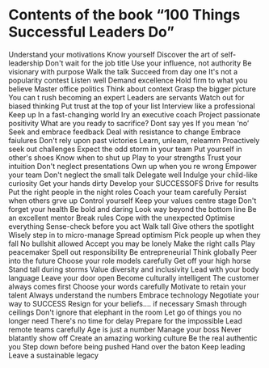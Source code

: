 # Contents of the book “100 Things Successful Leaders Do”

Understand your motivations
Know yourself 
Discover the art of self-leadership 
Don't wait for the job title 
Use your influence, not authority 
Be visionary with purpose 
Walk the talk 
Succeed from day one 
It's not a popularity contest
Listen well
Demand excellence 
Hold firm to what you believe 
Master office politics 
Think about context 
Grasp the bigger picture 
You can t rush becoming an expert 
Leaders are servants 
Watch out for biased thinking 
Put trust at the top of your list 
Interview like a professional 
Keep up In a fast-changing world
Iry an executive coach 
Project passionate positivity 
What are you ready to sacrifice?
Dont say yes If you mean ‘no’ 
Seek and embrace feedback 
Deal with resistance to change 
Embrace faiulures 
Don't rely upon past victories 
Learn, unleam, releamrn 
Proactively seek out challenges 
Expect the odd storm in your team 
Put yourself in other's shoes 
Know when to shut up 
Play to your strengths 
Trust your intuition 
Don't neglect presentations 
Own up when you re wrong 
Empower your team 
Don't neglect the small talk 
Delegate well 
Indulge your child-like curiosity 
Get your hands dirty Develop your SUCCESSOFS 
Drive for results
Put the right people in the night roles 
Coach your team carefully 
Persist when others grve up 
Control yourself 
Keep your values centre stage
Don't forget your health 
Be bold and daring 
Look way beyond the bottom line 
Be an excellent mentor 
Break rules 
Cope with the unexpected
Optimise everything 
Sense-check before you act 
Walk tall 
Give others the spotlight 
Wisely step in to micro-manage
Spread optimism 
Pick people up when they fall 
No bullshit allowed 
Accept you may be lonely 
Make the right calls 
Play peacemaker 
Spell out responsibility 
Be entrepreneurial 
Think globally
Peer into the future 
Choose your role models carefully 
Get off your high horse 
Stand tall during storms 
Value diversity and inclusivity 
Lead with your body language
Leave your door open 
Become culturally intelligent 
The customer always comes first 
Choose your words carefully 
Motivate to retain your talent 
Always understand the numbers 
Embrace technology 
Negotiate your way to SUCCESS 
Resign for your beliefs.… if necessary 
Smash through ceilings 
Don't ignore that elephant in the room 
Let go of things you no longer need 
There's no time for delay 
Prepare for the impossible 
Lead remote teams carefully 
Age is just a number 
Manage your boss 
Never blatantly show off 
Create an amazing working culture 
Be the real authentic you 
Step down before being pushed 
Hand over the baton 
Keep leading 
Leave a sustainable legacy 

